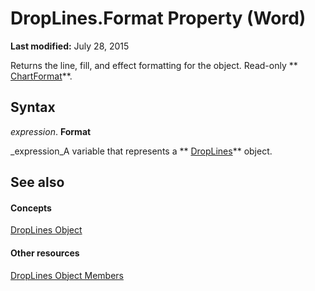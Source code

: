 
# DropLines.Format Property (Word)

 **Last modified:** July 28, 2015

Returns the line, fill, and effect formatting for the object. Read-only  ** [ChartFormat](5f6546e8-c2fd-eec5-27a9-f2fd2c058f16.md)**.

## Syntax

 _expression_. **Format**

 _expression_A variable that represents a  ** [DropLines](4691b002-8512-7cd3-5a20-561232e18d88.md)** object.


## See also


#### Concepts


 [DropLines Object](4691b002-8512-7cd3-5a20-561232e18d88.md)
#### Other resources


 [DropLines Object Members](6b4abd0e-e7a8-1757-fe3d-f494ef5c49d6.md)
